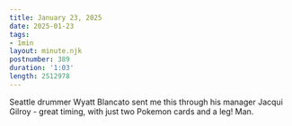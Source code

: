 ```yaml
---
title: January 23, 2025
date: 2025-01-23
tags:
- 1min
layout: minute.njk
postnumber: 389
duration: '1:03'
length: 2512978
---
```

Seattle drummer Wyatt Blancato sent me this through his manager Jacqui Gilroy - great timing, with just two Pokemon cards and a leg! Man.  